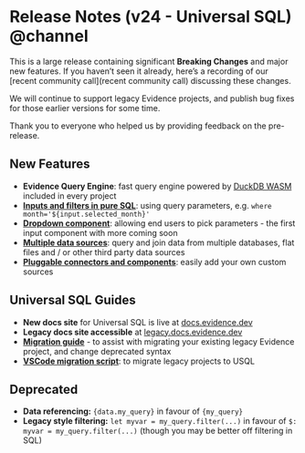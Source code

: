 # Release Notes (v24 - Universal SQL) @channel

This is a large release containing significant **Breaking Changes** and major new features. If you haven’t seen it already, here’s a recording of our [recent community call](recent community call) discussing these changes.

We will continue to support legacy Evidence projects, and publish bug fixes for those earlier versions for some time.

Thank you to everyone who helped us by providing feedback on the pre-release.


## New Features
- **Evidence Query Engine**: fast query engine powered by [DuckDB WASM](https://duckdb.org/2021/10/29/duckdb-wasm.html) included in every project
- [**Inputs and filters in pure SQL**](https://docs.evidence.dev/core-concepts/filters/): using query parameters, e.g. `where month='${input.selected_month}'`
- [**Dropdown component**](https://docs.evidence.dev/components/dropdown): allowing end users to pick parameters - the first input component with more coming soon
- [**Multiple data sources**](https://docs.evidence.dev/core-concepts/data-sources/#connect-your-data-sources): query and join data from multiple databases, flat files and / or other third party data sources
- [**Pluggable connectors and components**](https://docs.evidence.dev/plugins/source-plugins): easily add your own custom sources

## Universal SQL Guides
- **New docs site** for Universal SQL is live at [docs.evidence.dev](https://docs.evidence.dev)
- **Legacy docs site accessible** at [legacy.docs.evidence.dev](https://legacy.docs.evidence.dev)
- [**Migration guide**](https://docs.evidence.dev/guides/usql-migration-guide) - to assist with migrating your existing legacy Evidence project, and change deprecated syntax
- [**VSCode migration script**](https://docs.evidence.dev/guides/usql-migration-guide): to migrate legacy projects to USQL


## Deprecated
- **Data referencing:** `{data.my_query}` in favour of `{my_query}`
- **Legacy style filtering:** `let myvar = my_query.filter(...)` in favour of `$: myvar = my_query.filter(...)` (though you may be better off filtering in SQL)